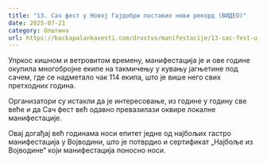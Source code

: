 ```yaml
---
title: "13. Сач фест у Новој Гајдобри поставио нови рекорд (ВИДЕО)"
date: 2025-07-21
category: Општина
url: https://backapalankavesti.com/drustvo/manifestacije/13-sac-fest-u-novoj-gajdobri-postavio-novi-rekord-video/
---
```


Упркос кишном и ветровитом времену, манифестација је и ове године окупила многобројне екипе на такмичењу у кувању јагњетине под сачем, где се надметало чак 114 екипа, што је више него свих претходних година.

Организатори су истакли да је интересовање, из године у годину све веће и да Сач фест већ одавно превазилази оквире локалне манифестације.

Овај догађај већ годинама носи епитет једне од најбољих гастро манифестација у Војводини, што је потврдио и сертификат „Најбоље из Војводине“ који манифестација поносно носи.
